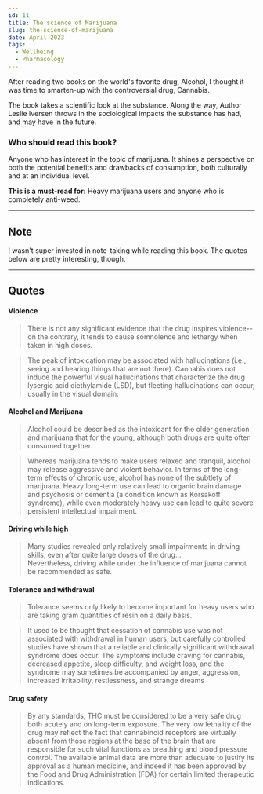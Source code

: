 ```yaml
---
id: 11
title: The science of Marijuana
slug: the-science-of-marijuana
date: April 2023
tags:
  - Wellbeing
  - Pharmacology
---
```


After reading two books on the world's favorite drug, Alcohol, I thought it was time to smarten-up with the controversial drug, Cannabis.

<!--more-->

The book takes a scientific look at the substance. Along the way, Author Leslie Iversen throws in the sociological impacts the substance has had, and may have in the future.

### Who should read this book?
Anyone who has interest in the topic of marijuana. It shines a perspective on both the potential benefits and drawbacks of consumption, both culturally and at an individual level.

**This is a must-read for:** Heavy marijuana users and anyone who is completely anti-weed.

---

## Note

I wasn't super invested in note-taking while reading this book. The quotes below are pretty interesting, though.

---

## Quotes

#### Violence
> There is not any significant evidence that the drug inspires violence--on the contrary, it tends to cause somnolence and lethargy when taken in high doses.

> The peak of intoxication may be associated with hallucinations (i.e., seeing and hearing things that are not there). Cannabis does not induce the powerful visual hallucinations that characterize the drug lysergic acid diethylamide (LSD), but fleeting hallucinations can occur, usually in the visual domain.

#### Alcohol and Marijuana
> Alcohol could be described as the intoxicant for the older generation and marijuana that for the young, although both drugs are quite often consumed together.

> Whereas marijuana tends to make users relaxed and tranquil, alcohol may release aggressive and violent behavior. In terms of the long-term effects of chronic use, alcohol has none of the subtlety of marijuana. Heavy long-term use can lead to organic brain damage and psychosis or dementia (a condition known as Korsakoff syndrome), while even moderately heavy use can lead to quite severe persistent intellectual impairment.

#### Driving while high
> Many studies revealed only relatively small impairments in driving skills, even after quite large doses of the drug... \
> Nevertheless, driving while under the influence of marijuana cannot be recommended as safe.

#### Tolerance and withdrawal
> Tolerance seems only likely to become important for heavy users who are taking gram quantities of resin on a daily basis.

> It used to be thought that cessation of cannabis use was not associated with withdrawal in human users, but carefully controlled studies have shown that a reliable and clinically significant withdrawal syndrome does occur. The symptoms include craving for cannabis, decreased appetite, sleep difficulty, and weight loss, and the syndrome may sometimes be accompanied by anger, aggression, increased irritability, restlessness, and strange dreams

#### Drug safety
> By any standards, THC must be considered to be a very safe drug both acutely and on long-term exposure. The very low lethality of the drug may reflect the fact that cannabinoid receptors are virtually absent from those regions at the base of the brain that are responsible for such vital functions as breathing and blood pressure control. The available animal data are more than adequate to justify its approval as a human medicine, and indeed it has been approved by the Food and Drug Administration (FDA) for certain limited therapeutic indications.
